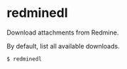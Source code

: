 # redminedl

Download attachments from Redmine.

By default, list all available downloads.

```
$ redminedl
```

